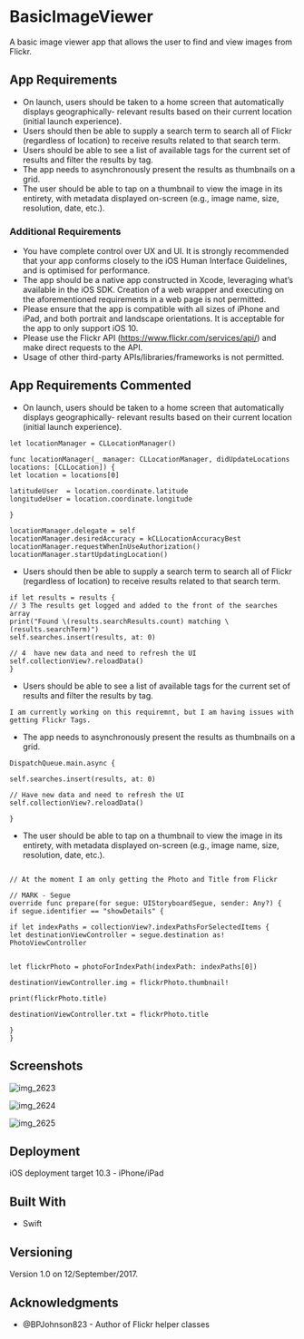 # BasicImageViewer

A basic image viewer app that allows the user to find and view images from Flickr.

## App Requirements

* On launch, users should be taken to a home screen that automatically displays geographically- relevant results based on their current location (initial launch experience).
* Users should then be able to supply a search term to search all of Flickr (regardless of location) to receive results related to that search term.
* Users should be able to see a list of available tags for the current set of results and filter the results by tag.
* The app needs to asynchronously present the results as thumbnails on a grid.
* The user should be able to tap on a thumbnail to view the image in its entirety, with metadata
displayed on-screen (e.g., image name, size, resolution, date, etc.).

### Additional Requirements

* You have complete control over UX and UI. It is strongly recommended that your app conforms closely to the iOS Human Interface Guidelines, and is optimised for performance.
* The app should be a native app constructed in Xcode, leveraging what’s available in the iOS SDK. Creation of a web wrapper and executing on the aforementioned requirements in a web page is not permitted.
* Please ensure that the app is compatible with all sizes of iPhone and iPad, and both portrait and landscape orientations. It is acceptable for the app to only support iOS 10.
* Please use the Flickr API (https://www.flickr.com/services/api/) and make direct requests to the API.
* Usage of other third-party APIs/libraries/frameworks is not permitted.


## App Requirements Commented

* On launch, users should be taken to a home screen that automatically displays geographically- relevant results based on their current location (initial launch experience).

```
let locationManager = CLLocationManager()

func locationManager(_ manager: CLLocationManager, didUpdateLocations locations: [CLLocation]) {
let location = locations[0]

latitudeUser  = location.coordinate.latitude
longitudeUser = location.coordinate.longitude

}

locationManager.delegate = self
locationManager.desiredAccuracy = kCLLocationAccuracyBest
locationManager.requestWhenInUseAuthorization()
locationManager.startUpdatingLocation()
```

* Users should then be able to supply a search term to search all of Flickr (regardless of location) to receive results related to that search term.
```
if let results = results {
// 3 The results get logged and added to the front of the searches array
print("Found \(results.searchResults.count) matching \(results.searchTerm)")
self.searches.insert(results, at: 0)

// 4  have new data and need to refresh the UI
self.collectionView?.reloadData()
}

```
* Users should be able to see a list of available tags for the current set of results and filter the results by tag.

```
I am currently working on this requiremnt, but I am having issues with getting Flickr Tags.
```
* The app needs to asynchronously present the results as thumbnails on a grid.

```
DispatchQueue.main.async {

self.searches.insert(results, at: 0)

// Have new data and need to refresh the UI
self.collectionView?.reloadData()

}

```
* The user should be able to tap on a thumbnail to view the image in its entirety, with metadata
displayed on-screen (e.g., image name, size, resolution, date, etc.).

```

// At the moment I am only getting the Photo and Title from Flickr

// MARK - Segue
override func prepare(for segue: UIStoryboardSegue, sender: Any?) {
if segue.identifier == "showDetails" {

if let indexPaths = collectionView?.indexPathsForSelectedItems {
let destinationViewController = segue.destination as! PhotoViewController


let flickrPhoto = photoForIndexPath(indexPath: indexPaths[0])

destinationViewController.img = flickrPhoto.thumbnail!

print(flickrPhoto.title)

destinationViewController.txt = flickrPhoto.title

}
}
```

## Screenshots

![img_2623](https://user-images.githubusercontent.com/8085864/30360473-2986cb60-9884-11e7-8ad0-265aebf0c077.jpg)

![img_2624](https://user-images.githubusercontent.com/8085864/30360475-2be40ee0-9884-11e7-944a-e2a81bb304f7.jpg)

![img_2625](https://user-images.githubusercontent.com/8085864/30360479-2eaca72c-9884-11e7-887c-a8e63301fa9b.jpg)


## Deployment

iOS deployment target 10.3 - iPhone/iPad

## Built With

* Swift


## Versioning

Version 1.0 on 12/September/2017. 


## Acknowledgments

* @BPJohnson823 - Author of Flickr helper classes

